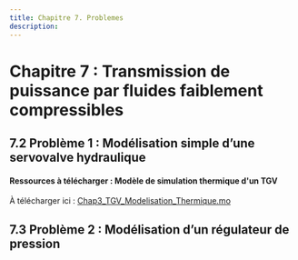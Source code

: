 ```yaml
---
title: Chapitre 7. Problemes
description: 
---
```

# Chapitre 7 : Transmission de puissance par fluides faiblement compressibles


## 7.2 Problème 1 : Modélisation simple d’une servovalve hydraulique

#### Ressources à télécharger : Modèle de simulation thermique d'un TGV

À télécharger ici : [Chap3_TGV_Modelisation_Thermique.mo](../files/Chap3_TGV_Modelisation_Thermique.mo)



## 7.3 Problème 2 : Modélisation d’un régulateur de pression
